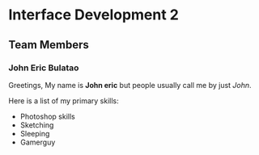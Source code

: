 # Interface Development 2

## Team Members

### John Eric Bulatao

Greetings, My name is **John eric** but people usually call me by just *John*.

Here is a list of my primary skills:
* Photoshop skills
* Sketching
* Sleeping
* Gamerguy
